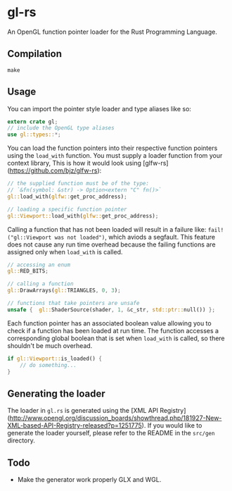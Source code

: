 # gl-rs

An OpenGL function pointer loader for the Rust Programming Language.

## Compilation

~~~
make
~~~

## Usage

You can import the pointer style loader and type aliases like so:

~~~rust
extern crate gl;
// include the OpenGL type aliases
use gl::types::*;
~~~

You can load the function pointers into their respective function pointers
using the `load_with` function. You must supply a loader function from your
context library, This is how it would look using [glfw-rs]
(https://github.com/bjz/glfw-rs):

~~~rust
// the supplied function must be of the type:
// `&fn(symbol: &str) -> Option<extern "C" fn()>`
gl::load_with(glfw::get_proc_address);

// loading a specific function pointer
gl::Viewport::load_with(glfw::get_proc_address);
~~~

Calling a function that has not been loaded will result in a failure like:
`fail!("gl::Viewport was not loaded")`, which aviods a segfault. This feature
does not cause any run time overhead because the failing functions are
assigned only when `load_with` is called.

~~~rust
// accessing an enum
gl::RED_BITS;

// calling a function
gl::DrawArrays(gl::TRIANGLES, 0, 3);

// functions that take pointers are unsafe
unsafe {  gl::ShaderSource(shader, 1, &c_str, std::ptr::null()) };
~~~

Each function pointer has an associated boolean value allowing you to
check if a function has been loaded at run time. The function accesses a
corresponding global boolean that is set when `load_with` is called, so there
shouldn't be much overhead.

~~~rust
if gl::Viewport::is_loaded() {
    // do something...
}
~~~

## Generating the loader

The loader in `gl.rs` is generated using the [XML API Registry]
(http://www.opengl.org/discussion_boards/showthread.php/181927-New-XML-based-API-Registry-released?p=1251775).
If you would like to generate the loader yourself, please refer to the README
in the `src/gen` directory.

## Todo

- Make the generator work properly GLX and WGL.
